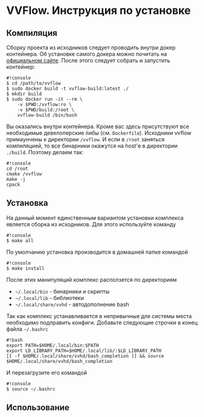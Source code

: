 VVFlow. Инструкция по установке
=======

Компиляция
----------

Сборку проекта из исходников следует проводить внутри докер контейнера.
Об установке самого докера можно почитать на [официальном сайте](https://docs.docker.com/engine/installation/linux/ubuntu/#install-docker).
После этого следует собрать и запустить контейнер:
```
#!console
$ cd /path/to/vvflow
$ sudo docker build -t vvflow-build:latest ./
$ mkdir build
$ sudo docker run -it --rm \
    -v $PWD:/vvflow:ro \
    -v $PWD/build:/root \
    vvflow-build /bin/bash
```

Вы оказались внутри контейнера. Кроме вас здесь присутствуют все необходимые девелоперские либы (см. `Dockerfile`).
Исходники vvflow примаунчены к директории `/vvflow`. И если в `/root` заняться компиляцией, то все бинарники окажутся на host'е в директории `./build`.
Поэтому делаем так:

```
#!console
cd /root
cmake /vvflow
make -j
cpack
```

Установка
---------

На данный момент единственным вариантом установки комплекса является сборка из исходников.
Для этого используйте команду
```
#!console
$ make all
```

По умолчанию установка производится в домашней папке командой
```
#!console
$ make install
```

После этих манипуляций комплекс расползется по директориям

 - `~/.local/bin` - бинарники и скрипты
 - `~/.local/lib` - библиотеки
 - `~/.local/share/vvhd` - автодополнение bash

Так как комплекс устанавливается в непривычные для системы места необходимо подправить конфиги. Добавьте следующие строчки в конец файла `~/.bashrc`

```
#!bash
export PATH=$HOME/.local/bin:$PATH
export LD_LIBRARY_PATH=$HOME/.local/lib/:$LD_LIBRARY_PATH
[[ -f $HOME/.local/share/vvhd/bash_completion ]] && source $HOME/.local/share/vvhd/bash_completion
```

И перезагрузите его командой
```
#!console
$ source ~/.bashrc
```

Использование
-------------
